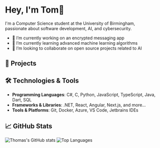 # Hey, I'm Tom👋

I'm a Computer Science student at the University of Birmingham, passionate about software development, AI, and cybersecurity.

- 🔭 I’m currently working on an encrypted messaging app
- 🌱 I’m currently learning advanced machine learning algorithms
- 👯 I’m looking to collaborate on open source projects related to AI

## 🚀 Projects


## 🛠️ Technologies & Tools
- **Programming Languages**: C#, C, Python, JavaScript, TypeScript, Java, Dart, SQL
- **Frameworks & Libraries**: .NET, React, Angular, Next.js, and more...
- **Tools & Platforms**: Git, Docker, Azure, VS Code, Jetbrains IDEs

## 📈 GitHub Stats
![Thomas's GitHub stats](https://github-readme-stats.vercel.app/api?username=tmuird&show_icons=true&theme=radical)
![Top Languages](https://github-readme-stats.vercel.app/api/top-langs/?username=tmuird&layout=compact&theme=radical)


